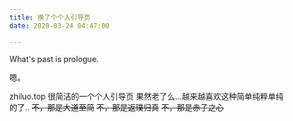```yaml
---
title: 换了个个人引导页
date: 2020-03-24 04:47:00

---
```

What's past is prologue.

<!--more-->嗯。
zhiluo.top
很简洁的一个个人引导页
果然老了么...越来越喜欢这种简单纯粹单纯的了..
~~不，那是大道至简~~
~~不，那是返璞归真~~
~~不，那是赤子之心~~